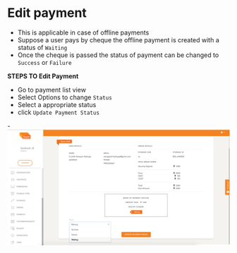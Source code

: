 # Edit payment

- This is applicable in case of offline payments
- Suppose a user pays by cheque the offline payment is created with a status of `Waiting`
- Once the cheque is passed the status of payment can be changed to `Success` or `Failure`

**STEPS TO Edit Payment**
- Go to payment list view
- Select Options to change `Status`
- Select a appropriate status
- click `Update Payment Status`


-![N|Solid](media/editpay.png)
<br />
<br />

